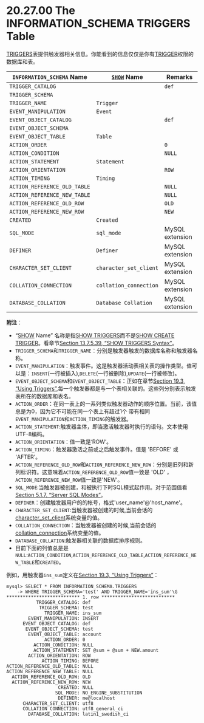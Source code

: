 # 20.27.00 The INFORMATION_SCHEMA TRIGGERS Table

[TRIGGERS]()表提供触发器相关信息。你能看到的信息仅仅是你有[TRIGGER]()权限的数据库和表。

<table>
<thead>
<tr>
	<th scope="col"><code class="literal">INFORMATION_SCHEMA</code> Name</th>
	<th scope="col"><a class="link" href="show.html" title="13.7.5. SHOW Syntax"><code class="literal">SHOW</code></a> Name</th>
	<th scope="col">Remarks</th>
</tr>
</thead>

<tbody>
<tr>
	<td scope="row"><code class="literal">TRIGGER_CATALOG</code></td>
	<td> </td>
	<td><code class="literal">def</code></td>
</tr>

<tr>
	<td scope="row"><code class="literal">TRIGGER_SCHEMA</code></td>
	<td> </td>
	<td> </td>
</tr>

<tr>
	<td scope="row"><code class="literal">TRIGGER_NAME</code></td>
	<td><code class="literal">Trigger</code></td>
	<td> </td>
</tr>

<tr>
	<td scope="row"><code class="literal">EVENT_MANIPULATION</code></td>
	<td><code class="literal">Event</code></td>
	<td> </td>
</tr>

<tr>
	<td scope="row"><code class="literal">EVENT_OBJECT_CATALOG</code></td>
	<td> </td>
	<td><code class="literal">def</code></td>
</tr>

<tr>
	<td scope="row"><code class="literal">EVENT_OBJECT_SCHEMA</code></td>
	<td> </td>
	<td> </td>
</tr>

<tr>
	<td scope="row"><code class="literal">EVENT_OBJECT_TABLE</code></td>
	<td><code class="literal">Table</code></td>
	<td> </td>
</tr>

<tr>
	<td scope="row"><code class="literal">ACTION_ORDER</code></td>
	<td> </td>
	<td><code class="literal">0</code></td>
</tr>

<tr>
	<td scope="row"><code class="literal">ACTION_CONDITION</code></td>
	<td> </td>
	<td><code class="literal">NULL</code></td>
</tr>

<tr>
	<td scope="row"><code class="literal">ACTION_STATEMENT</code></td>
	<td><code class="literal">Statement</code></td>
	<td> </td>
</tr>

<tr>
	<td scope="row"><code class="literal">ACTION_ORIENTATION</code></td>
	<td> </td>
	<td><code class="literal">ROW</code></td>
</tr>

<tr>
	<td scope="row"><code class="literal">ACTION_TIMING</code></td>
	<td><code class="literal">Timing</code></td>
	<td> </td>
</tr>

<tr>
	<td scope="row"><code class="literal">ACTION_REFERENCE_OLD_TABLE</code></td>
	<td> </td>
	<td><code class="literal">NULL</code></td>
</tr>

<tr>
	<td scope="row"><code class="literal">ACTION_REFERENCE_NEW_TABLE</code></td>
	<td> </td>
	<td><code class="literal">NULL</code></td>
</tr>

<tr>
	<td scope="row"><code class="literal">ACTION_REFERENCE_OLD_ROW</code></td>
	<td> </td>
	<td><code class="literal">OLD</code></td>
</tr>

<tr>
	<td scope="row"><code class="literal">ACTION_REFERENCE_NEW_ROW</code></td>
	<td> </td>
	<td><code class="literal">NEW</code></td>
</tr>

<tr>
	<td scope="row"><code class="literal">CREATED</code></td>
	<td><code class="literal">Created</code></td>
	<td> </td>
</tr>

<tr>
	<td scope="row"><code class="literal">SQL_MODE</code></td>
	<td><code class="literal">sql_mode</code></td>
	<td>MySQL extension</td>
</tr>

<tr>
	<td scope="row"><code class="literal">DEFINER</code></td>
	<td><code class="literal">Definer</code></td>
	<td>MySQL extension</td>
</tr>

<tr>
	<td scope="row"><code class="literal">CHARACTER_SET_CLIENT</code></td>
	<td><code class="literal">character_set_client</code></td>
	<td>MySQL extension</td>
</tr>

<tr>
	<td scope="row"><code class="literal">COLLATION_CONNECTION</code></td>
	<td><code class="literal">collation_connection</code></td>
	<td>MySQL extension</td>
</tr>

<tr>
	<td scope="row"><code class="literal">DATABASE_COLLATION</code></td>
	<td><code class="literal">Database Collation</code></td>
	<td>MySQL extension</td>
</tr>
</tbody>
</table>

**附注**：

- “[SHOW]() Name” 名称是指[SHOW TRIGGERS]()而不是[SHOW CREATE TRIGGER]()。看章节[Section 13.7.5.39, “SHOW TRIGGERS Syntax”]()。
- `TRIGGER_SCHEMA`和`TRIGGER_NAME`：分别是触发器触发的数据库名称和触发器名称。
- `EVENT_MANIPULATION`：触发事件。这是触发器活动表相关表的操作类型。值可以是：`INSERT`(一行被插入),`DELETE`(一行被删除),`UPDATE`(一行被修改)。
- `EVENT_OBJECT_SCHEMA`和`EVENT_OBJECT_TABLE`：正如在章节[Section 19.3, “Using Triggers”](),每一个触发器都是与一个表相关联的。这些列分别表示触发表所在的数据库和表名。
- `ACTION_ORDER`：在同一表上的一系列类似触发器动作的顺序位置。当前，该值总是为0，因为它不可能在同一个表上有超过1个 带有相同`EVENT_MANIPULATION`和`ACTION_TIMING`的触发器。
- `ACTION_STATEMENT`:触发器主体，即当激活触发器时执行的语句。文本使用UTF-8编码。
- `ACTION_ORIENTATION`：值一致是‘ROW’。
- `ACTION_TIMING`：触发器激活之前或之后触发事件。值是 'BEFORE' 或 'AFTER'。
- `ACTION_REFERENCE_OLD_ROW`和`ACTION_REFERENCE_NEW_ROW`：分别是旧列和新列标识符。这意味着`ACTION_REFERENCE_OLD_ROW`值一致是 'OLD' ，`ACTION_REFERENCE_NEW_ROW`值一致是'NEW'。
- `SQL_MODE`:当触发器被创建，和被执行下时SQL模式起作用。对于范围值看[Section 5.1.7, “Server SQL Modes”]()。
- `DEFINER`：创建触发器用户的的帐号，格式'user_name'@'host_name'。
- `CHARACTER_SET_CLIENT`:当触发器被创建的时候,当前会话的[character_set_client]()系统变量的值。
- `COLLATION_CONNECTION`：当触发器被创建的时候,当前会话的[collation_connection]()系统变量的值。
- `DATABASE_COLLATION`:触发器相关联的数据库排序规则。
- 目前下面的列值总是是`NULL`:`ACTION_CONDITION`,`ACTION_REFERENCE_OLD_TABLE`,`ACTION_REFERENCE_NEW_TABLE`和`CREATED`。

例如，用触发器`ins_sum`定义在[Section 19.3, “Using Triggers”]()：

	mysql> SELECT * FROM INFORMATION_SCHEMA.TRIGGERS
	    -> WHERE TRIGGER_SCHEMA='test' AND TRIGGER_NAME='ins_sum'\G
	*************************** 1. row ***************************
	           TRIGGER_CATALOG: def
	            TRIGGER_SCHEMA: test
	              TRIGGER_NAME: ins_sum
	        EVENT_MANIPULATION: INSERT
	      EVENT_OBJECT_CATALOG: def
	       EVENT_OBJECT_SCHEMA: test
	        EVENT_OBJECT_TABLE: account
	              ACTION_ORDER: 0
	          ACTION_CONDITION: NULL
	          ACTION_STATEMENT: SET @sum = @sum + NEW.amount
	        ACTION_ORIENTATION: ROW
	             ACTION_TIMING: BEFORE
	ACTION_REFERENCE_OLD_TABLE: NULL
	ACTION_REFERENCE_NEW_TABLE: NULL
	  ACTION_REFERENCE_OLD_ROW: OLD
	  ACTION_REFERENCE_NEW_ROW: NEW
	                   CREATED: NULL
	                  SQL_MODE: NO_ENGINE_SUBSTITUTION
	                   DEFINER: me@localhost
	      CHARACTER_SET_CLIENT: utf8
	      COLLATION_CONNECTION: utf8_general_ci
	        DATABASE_COLLATION: latin1_swedish_ci